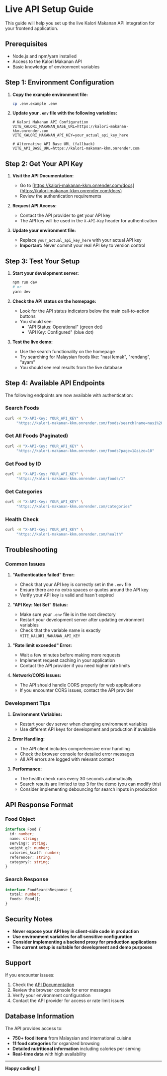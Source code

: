 # Live API Setup Guide

This guide will help you set up the live Kalori Makanan API integration for your frontend application.

## Prerequisites

- Node.js and npm/yarn installed
- Access to the Kalori Makanan API
- Basic knowledge of environment variables

## Step 1: Environment Configuration

1. **Copy the example environment file:**
   ```bash
   cp .env.example .env
   ```

2. **Update your `.env` file with the following variables:**
   ```env
   # Kalori Makanan API Configuration
   VITE_KALORI_MAKANAN_BASE_URL=https://kalori-makanan-kkm.onrender.com
   VITE_KALORI_MAKANAN_API_KEY=your_actual_api_key_here
   
   # Alternative API Base URL (fallback)
   VITE_API_BASE_URL=https://kalori-makanan-kkm.onrender.com
   ```

## Step 2: Get Your API Key

1. **Visit the API Documentation:**
   - Go to [https://kalori-makanan-kkm.onrender.com/docs](https://kalori-makanan-kkm.onrender.com/docs)
   - Review the authentication requirements

2. **Request API Access:**
   - Contact the API provider to get your API key
   - The API key will be used in the `X-API-Key` header for authentication

3. **Update your environment file:**
   - Replace `your_actual_api_key_here` with your actual API key
   - **Important:** Never commit your real API key to version control

## Step 3: Test Your Setup

1. **Start your development server:**
   ```bash
   npm run dev
   # or
   yarn dev
   ```

2. **Check the API status on the homepage:**
   - Look for the API status indicators below the main call-to-action buttons
   - You should see:
     - "API Status: Operational" (green dot)
     - "API Key: Configured" (blue dot)

3. **Test the live demo:**
   - Use the search functionality on the homepage
   - Try searching for Malaysian foods like: "nasi lemak", "rendang", "ayam"
   - You should see real results from the live database

## Step 4: Available API Endpoints

The following endpoints are now available with authentication:

### Search Foods
```bash
curl -H "X-API-Key: YOUR_API_KEY" \
     "https://kalori-makanan-kkm.onrender.com/foods/search?name=nasi%20lemak"
```

### Get All Foods (Paginated)
```bash
curl -H "X-API-Key: YOUR_API_KEY" \
     "https://kalori-makanan-kkm.onrender.com/foods?page=1&size=10"
```

### Get Food by ID
```bash
curl -H "X-API-Key: YOUR_API_KEY" \
     "https://kalori-makanan-kkm.onrender.com/foods/1"
```

### Get Categories
```bash
curl -H "X-API-Key: YOUR_API_KEY" \
     "https://kalori-makanan-kkm.onrender.com/categories"
```

### Health Check
```bash
curl -H "X-API-Key: YOUR_API_KEY" \
     "https://kalori-makanan-kkm.onrender.com/health"
```

## Troubleshooting

### Common Issues

1. **"Authentication failed" Error:**
   - Check that your API key is correctly set in the `.env` file
   - Ensure there are no extra spaces or quotes around the API key
   - Verify your API key is valid and hasn't expired

2. **"API Key: Not Set" Status:**
   - Make sure your `.env` file is in the root directory
   - Restart your development server after updating environment variables
   - Check that the variable name is exactly `VITE_KALORI_MAKANAN_API_KEY`

3. **"Rate limit exceeded" Error:**
   - Wait a few minutes before making more requests
   - Implement request caching in your application
   - Contact the API provider if you need higher rate limits

4. **Network/CORS Issues:**
   - The API should handle CORS properly for web applications
   - If you encounter CORS issues, contact the API provider

### Development Tips

1. **Environment Variables:**
   - Restart your dev server when changing environment variables
   - Use different API keys for development and production if available

2. **Error Handling:**
   - The API client includes comprehensive error handling
   - Check the browser console for detailed error messages
   - All API errors are logged with relevant context

3. **Performance:**
   - The health check runs every 30 seconds automatically
   - Search results are limited to top 3 for the demo (you can modify this)
   - Consider implementing debouncing for search inputs in production

## API Response Format

### Food Object
```typescript
interface Food {
  id: number;
  name: string;
  serving?: string;
  weight_g?: number;
  calories_kcal?: number;
  reference?: string;
  category?: string;
}
```

### Search Response
```typescript
interface FoodSearchResponse {
  total: number;
  foods: Food[];
}
```

## Security Notes

- **Never expose your API key in client-side code in production**
- **Use environment variables for all sensitive configuration**
- **Consider implementing a backend proxy for production applications**
- **The current setup is suitable for development and demo purposes**

## Support

If you encounter issues:

1. Check the [API Documentation](https://kalori-makanan-kkm.onrender.com/docs)
2. Review the browser console for error messages
3. Verify your environment configuration
4. Contact the API provider for access or rate limit issues

## Database Information

The API provides access to:
- **750+ food items** from Malaysian and international cuisine
- **11 food categories** for organized browsing
- **Detailed nutritional information** including calories per serving
- **Real-time data** with high availability

---

**Happy coding! 🚀**